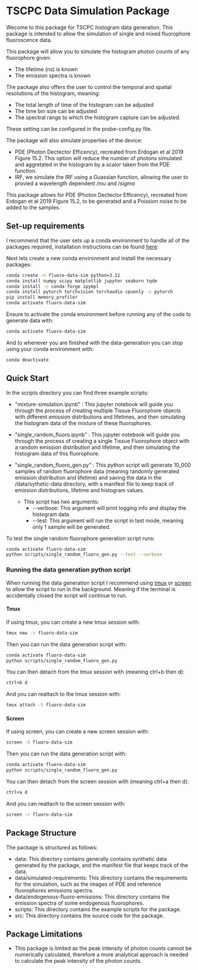 # TSCPC Data Simulation Package
Wecome to this package for TSCPC histogram data generation. This package is intended to allow the simulation of single and mixed fluorophore fluoroscence data.

This package will allow you to simulate the histogram photon counts of any fluorophore given:
- The lifetime (ns) is known
- The emission spectra is known

The package also offers the user to control the temporal and spatial resolutions of the histogram, meaning:
- The total length of time of the histogram can be adjusted
- The time bin size can be adjusted
- The spectral range to which the histogram capture can be adjusted.

These setting can be configured in the probe-config.py file.

The package will also simulate properties of the device:
-  PDE (Photon Dectector Efficency), recreated from Erdogan et al 2019 Figure 15.2. This option will reduce the number of photons simulated and aggretated in the histogram by a scalor taken from the PDE function.
- IRF, we simulate the IRF using a Guassian function, allowing the user to provied a wavelength dependent $/mu$ and $/sigma$

This package allows for PDE (Photon Dectector Efficency), recreated from Erdogan et al 2019 Figure 15.2, to be generated and a Poission noise to be added to the samples.


## Set-up requirements
I recommend that the user sets up a conda environment to handle all of the packages required, installation instructions can be found [here](https://docs.anaconda.com/miniconda/miniconda-install/):


Next lets create a new conda environment and install the necessary packages:

```sh
conda create -n fluoro-data-sim python=3.11
conda install numpy scipy matplotlib jupyter seaborn tqdm
conda install -c conda-forge ipympl
conda install pytorch torchvision torchaudio cpuonly -c pytorch
pip install memory_profiler
conda activate fluoro-data-sim
```

Ensure to activate the conda environment before running any of the code to generate data with: 
```sh
conda activate fluoro-data-sim
```

And to whenever you are finished with the data-generation you can stop using your conda environment with:

```sh
conda deactivate
```

## Quick Start
In the scripts directory you can find three example scripts:
- "mixture-simulation.ipynb" : This jupyter notebook will guide you through the process of creating multiple Tissue Fluorophore objects with different emission distributions and lifetimes, and then simulating the histogram data of the mixture of these fluorophores.

- "single_random_fluoro.ipynb" : This jupyter notebook will guide you through the process of creating a single Tissue Fluorophore object with a random emission distribution and lifetime, and then simulating the histogram data of this fluorophore.

- "single_random_fluoro_gen.py" : This python script will generate 10_000 samples of random fluorophore data (meaning randomly generated emission distribution and lifetime) and saving the data in the /data/sythetic-data directory, with a manifest file to keep track of emission distributions, lifetime and histogram values.
    - This script has two arguments:
        - --verbose: This argument will print logging info and display the histogram data
        - --test: This argument will run the script in test mode, meaning only 1 sample will be generated.

To test the single random fluorophore generation script runs:
```sh
conda activate fluoro-data-sim
python scripts/single_random_fluoro_gen.py --test --verbose
```


### Running the data generation python script
When running the data generation script I recommend using [tmux](https://github.com/tmux/tmux/wiki) or [screen](https://linuxize.com/post/how-to-use-linux-screen/) to allow the script to run in the background. Meaning if the terminal is accidentally closed the script will continue to run.

#### Tmux

If using tmux, you can create a new tmux session with:
```sh
tmux new -s fluoro-data-sim
```

Then you can run the data generation script with:
```sh
conda activate fluoro-data-sim
python scripts/single_random_fluoro_gen.py
```

You can then detach from the tmux session with (meaning ctrl+b then d):
```sh
ctrl+b d
```

And you can reattach to the tmux session with:
```sh
tmux attach -t fluoro-data-sim
```

#### Screen
If using screen, you can create a new screen session with:
```sh
screen -S fluoro-data-sim
```

Then you can run the data generation script with:
```sh
conda activate fluoro-data-sim
python scripts/single_random_fluoro_gen.py
```

You can then detach from the screen session with (meaning ctrl+a then d):
```sh
ctrl+a d
```

And you can reattach to the screen session with:
```sh
screen -r fluoro-data-sim
```



## Package Structure
The package is structured as follows:

- data: This directory contains generally contains synthetic data generated by the package, and the manifest file that keeps track of the data.
- data/simulated-requirements: This directory contains the requirements for the simulation, such as the images of PDE and reference fluorophores emissions spectra.
- data/endogenous-fluoro-emissions: This directory contains the emission spectra of some endogenous fluorophores.
- scripts: This directory contains the example scripts for the package.
- src: This directory contains the source code for the package.

## Package Limitations
- This package is limited as the peak intensity of photon counts cannot be numerically calculated, therefore a more analytical approach is needed to calculate the peak intensity of the photon counts.



